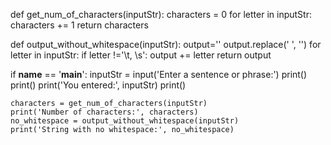 def get_num_of_characters(inputStr):
    characters = 0
    for letter in inputStr:
        characters += 1
    return characters

def output_without_whitespace(inputStr):
    output=''
    output.replace(' ', '')
    for letter in inputStr:
        if letter !='\t, \s':
            output += letter
    return output


if __name__ == '__main__':
    inputStr = input('Enter a sentence or phrase:')
    print()
    print()
    print('You entered:', inputStr)
    print()
    
    characters = get_num_of_characters(inputStr)
    print('Number of characters:', characters)
    no_whitespace = output_without_whitespace(inputStr)
    print('String with no whitespace:', no_whitespace)
